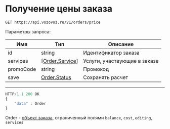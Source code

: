 # Получение цены заказа

`GET https://api.vozovoz.ru/v1/orders/price`

Параметры запроса:

Имя | Тип | Описание
--- | --- | ---
id | string | Идентификатор заказа
services | [[Order.Service](orders_object.md#service)] | Услуги, участвующие в заказе
promoCode | string | Промокод
save | [Order.Status](#status) | Сохранять расчет

---

```js
HTTP/1.1 200 OK
{
    "data" : Order
}
```

Order - [объект заказа](orders_object.md), ограниченный полями `balance`, `cost`, `editing`, `services`

